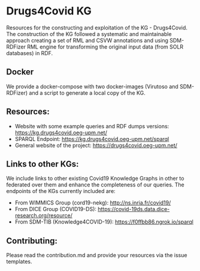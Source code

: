 # Drugs4Covid KG

Resources for the constructing and exploitation of the KG - Drugs4Covid. The construction of the KG followed a systematic and maintainable approach creating a set of RML and CSVW annotations and using SDM-RDFizer RML engine for transforming the original input data (from SOLR databases) in RDF.

## Docker
We provide a docker-compose with two docker-images (Virutoso and SDM-RDFizer) and a script to generate a local copy of the KG.


## Resources:
- Website with some example queries and RDF dumps versions: https://kg.drugs4covid.oeg-upm.net/
- SPARQL Endpoint: https://kg.drugs4covid.oeg-upm.net/sparql
- General website of the project: https://drugs4covid.oeg-upm.net/


## Links to other KGs:
We include links to other existing Covid19 Knowledge Graphs in other to federated over them and enhance the completeness of our queries. The endpoints of the KGs currently included are:

- From WIMMICS Group (cord19-nekg): http://ns.inria.fr/covid19/
- From DICE Group (COVID19-DS): https://covid-19ds.data.dice-research.org/resource/
- From SDM-TIB (Knowledge4COVID-19): https://f0ffbb86.ngrok.io/sparql


## Contributing:
Please read the contribution.md and provide your resources via the issue templates.
